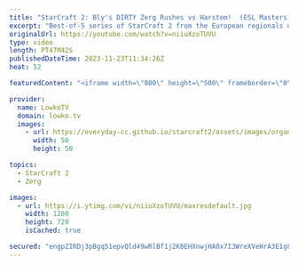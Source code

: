 ```yaml
---
title: "StarCraft 2: Bly's DIRTY Zerg Rushes vs Harstem!  (ESL Masters)"
excerpt: "Best-of-5 series of StarCraft 2 from the European regionals of the ESL Masters Winter StarCraft 2 tournament. This match is a Zerg versus Protoss between Bly and Harstem, and features loads of creative Zerg rushes and cheeses. Support my work: https://patreon.com/lowkotv  Lowko merch: https://lowko.shop"
originalUrl: https://youtube.com/watch?v=niiuXzoTUVU
type: video
length: PT47M42S
publishedDateTime: 2023-11-23T11:34:26Z
heat: 52

featuredContent: "<iframe width=\"800\" height=\"500\" frameborder=\"0\" src=\"https://www.youtube.com/embed/niiuXzoTUVU\" allow=\"accelerometer; autoplay; encrypted-media; gyroscope; picture-in-picture\" allowfullscreen></iframe>"

provider:
  name: LowkoTV
  domain: lowko.tv
  images:
    - url: https://everyday-cc.github.io/starcraft2/assets/images/organizations/lowko.tv-50x50.jpg
      width: 50
      height: 50

topics:
  - StarCraft 2
  - Zerg

images:
  - url: https://i.ytimg.com/vi/niiuXzoTUVU/maxresdefault.jpg
    width: 1280
    height: 720
    isCached: true

secured: "engpZIRDj3pBgq51epvQld49wRlBf1j2K8EHXnwjHA0x7I3WreXVeHrA3E1g8AugZkH9x86cQCb1CmRMzDyQweLndZCAM/kSy5Lu2uEhaPV0IwFjf3Z56Ey8Yn10d6w69FLumrjZ1pU9B1jqd94i9s9SDbKWKGOFzDBVqQ1sFFhax5VkEi33xNDu0e35Ko9Llu/qDGWL9n2U317Qmh/6cFAOmoInQiCfTRrSo5Bu70FQdd8BwfVMnNkIjE/E5k9wrHcu758HYJyLpn66qYOf5NVs4vAppoLhwXIf/ByyF6sKYKhIsfjvALPDBu8+aPGXnJToJLWGPFl+rpK3ZLQNoYEr27VXAzP02n5a3Q4iP4HBNFa1mKwO1Oo6F8r6KuYdSeMKbuYr35iObltn0GDkiKRxK3FjhEjpb+h0JuYh4E8=;3kj+EZj9FcRY8/fLIKfxBw=="
---
```



